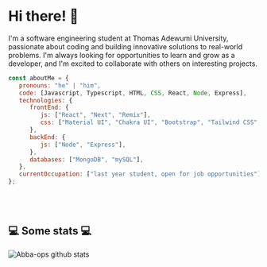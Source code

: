 # Hi there! 👋

<p>I'm a software engineering student at Thomas Adewumi University, passionate about coding and building innovative solutions to real-world problems. I'm always looking for opportunities to learn and grow as a developer, and I'm excited to collaborate with others on interesting projects.
</p>


```javascript
const aboutMe = {
   pronouns: "he" | "him",
   code: [Javascript, Typescript, HTML, CSS, React, Node, Express],
   technologies: {
      frontEnd: {
         js: ["React", "Next", "Remix"],
         css: ["Material UI", "Chakra UI", "Bootstrap", "Tailwind CSS", "Vanilla CSS", "SASS"]
      },
      backEnd: {
         js: ["Node", "Express"],
      },
      databases: ["MongoDB", "mySQL"],
   },
   currentOccupation: ["last year student, open for job opportunities"],
};
```
</br></br>
<h2>💻 Some stats 💻</h2>

![Abba-ops github stats](https://github-readme-stats.vercel.app/api?username=Abba-ops&show_icons=true&title_color=fff&icon_color=79ff97&text_color=9f9f9f&bg_color=151515)
